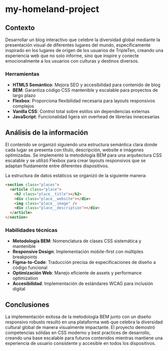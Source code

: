 # my-homeland-project

## Contexto

Desarrollar un blog interactivo que celebre la diversidad global mediante la presentación visual de diferentes lugares del mundo, específicamente inspirado en los lugares de origen de los usuarios de TripleTen, creando una experiencia web que no solo informe, sino que inspire y conecte emocionalmente a los usuarios con culturas y destinos diversos.

### Herramientas
- **HTML5 Semántico**: Mejora SEO y accesibilidad para contenido de blog
- **BEM**: Garantiza código CSS mantenible y escalable para proyectos de largo plazo
- **Flexbox**: Proporciona flexibilidad necesaria para layouts responsivos complejos
- **Vanilla CSS**: Control total sobre estilos sin dependencias externas
- **JavaScript**: Funcionalidad ligera sin overhead de librerías innecesarias

## Análisis de la información
El contenido se organizó siguiendo una estructura semántica clara donde cada lugar se presenta con título, descripción, website e imágenes optimizadas. Se implementó la metodología BEM para una arquitectura CSS escalable y se utilizó Flexbox para crear layouts responsivos que se adaptan fluidamente entre diferentes dispositivos.

La estructura de datos estáticos se organizó de la siguiente manera:
```html
<section class="places">
  <article class="place">
    <h2 class="place__title"></h2>
    <div class="place__website"></div>
    <img class="place__image" />
    <div class="place__description"></div>
  </article>
</section>
```

### Habilidades técnicas
- **Metodología BEM**: Nomenclatura de clases CSS sistemática y mantenible
- **Responsive Design**: Implementación mobile-first con múltiples breakpoints
- **Figma-to-Code**: Traducción precisa de especificaciones de diseño a código funcional
- **Optimización Web**: Manejo eficiente de assets y performance optimization
- **Accesibilidad**: Implementación de estándares WCAG para inclusión digital

## Conclusiones

La implementación exitosa de la metodología BEM junto con un diseño responsivo robusto resultó en una plataforma web que celebra la diversidad cultural global de manera visualmente impactante. El proyecto demostró competencias sólidas en CSS moderno y best practices de desarrollo, creando una base escalable para futuros contenidos mientras mantiene una experiencia de usuario consistente y accesible en todos los dispositivos.
